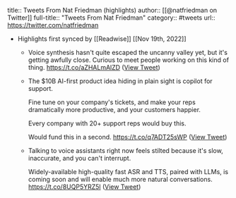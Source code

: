 title:: Tweets From Nat Friedman (highlights)
author:: [[@natfriedman on Twitter]]
full-title:: "Tweets From Nat Friedman"
category:: #tweets
url:: https://twitter.com/natfriedman

- Highlights first synced by [[Readwise]] [[Nov 19th, 2022]]
	- Voice synthesis hasn't quite escaped the uncanny valley yet, but it's getting awfully close. Curious to meet people working on this kind of thing. https://t.co/aZHALmAlZD ([View Tweet](https://twitter.com/natfriedman/status/1441874750188392450))
	- The $10B AI-first product idea hiding in plain sight is copilot for support.
	  
	  Fine tune on your company's tickets, and make your reps dramatically more productive, and your customers happier.
	  
	  Every company with 20+ support reps would buy this.
	  
	  Would fund this in a second. https://t.co/q7ADT25sWP ([View Tweet](https://twitter.com/natfriedman/status/1564686035967098880))
	- Talking to voice assistants right now feels stilted because it's slow, inaccurate, and you can't interrupt. 
	  
	  Widely-available high-quality fast ASR and TTS, paired with LLMs, is coming soon and will enable much more natural conversations. https://t.co/8UQP5YRZ5l ([View Tweet](https://twitter.com/natfriedman/status/1566572034372550657))